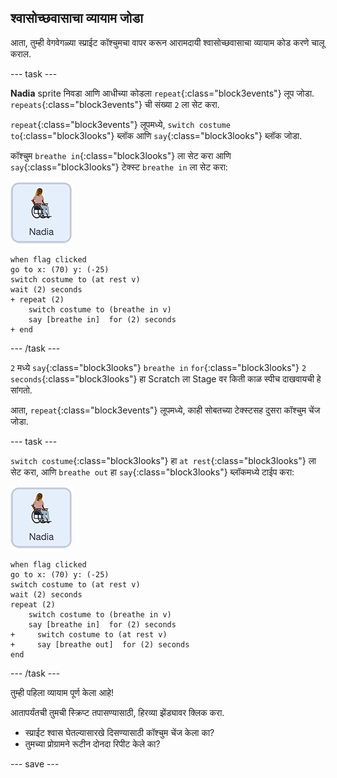 ## श्वासोच्छवासाचा व्यायाम जोडा

आता, तुम्ही वेगवेगळ्या स्प्राईट कॉश्चुमचा वापर करून आरामदायी श्वासोच्छवासाचा व्यायाम कोड करणे चालू कराल.

--- task ---

**Nadia** sprite निवडा आणि आधीच्या कोडला `repeat`{:class="block3events"} लूप जोडा. `repeats`{:class="block3events"} ची संख्या `2` ला सेट करा.

`repeat`{:class="block3events"} लूपमध्ये, `switch costume to`{:class="block3looks"} ब्लॉक आणि `say`{:class="block3looks"} ब्लॉक जोडा.

कॉश्चुम `breathe in`{:class="block3looks"} ला सेट करा आणि `say`{:class="block3looks"} टेक्स्ट `breathe in` ला सेट करा:

![Nadia sprite आयकॉन](images/nadia_sprite.png)

```blocks3
when flag clicked
go to x: (70) y: (-25)
switch costume to (at rest v)
wait (2) seconds
+ repeat (2)
    switch costume to (breathe in v)
    say [breathe in]  for (2) seconds
+ end
```

--- /task ---

`2` मध्ये `say`{:class="block3looks"} `breathe in` `for`{:class="block3looks"} `2` `seconds`{:class="block3looks"} हा Scratch ला Stage वर किती काळ स्पीच दाखवायची हे सांगतो.

आता, `repeat`{:class="block3events"} लूपमध्ये, काही सोबतच्या टेक्स्टसह दुसरा कॉश्चुम चेंज जोडा.

--- task ---

`switch costume`{:class="block3looks"} हा `at rest`{:class="block3looks"} ला सेट करा, आणि `breathe out` हा `say`{:class="block3looks"} ब्लॉकमध्ये टाईप करा:

![Nadia sprite आयकॉन](images/nadia_sprite.png)

```blocks3
when flag clicked
go to x: (70) y: (-25)
switch costume to (at rest v)
wait (2) seconds
repeat (2)
    switch costume to (breathe in v)
    say [breathe in]  for (2) seconds
+     switch costume to (at rest v)
+     say [breathe out]  for (2) seconds
end
```

--- /task ---

तुम्ही पहिला व्यायाम पूर्ण केला आहे!

आतापर्यंतची तुमची स्क्रिप्ट तपासण्यासाठी, हिरव्या झेंड्यावर क्लिक करा.
+ स्प्राईट श्वास घेतल्यासारखे दिसण्यासाठी कॉश्चुम चेंज केला का?
+ तुमच्या प्रोग्रामने रूटीन दोनदा रिपीट केले का?

--- save ---
